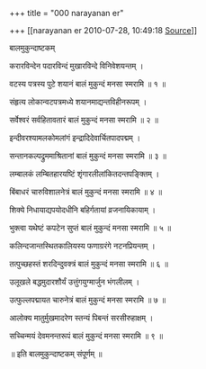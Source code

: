+++
title = "000 narayanan er"

+++
[[narayanan er	2010-07-28, 10:49:18 [Source](https://groups.google.com/g/bvparishat/c/J5x0PPqb6i8)]]



बालमुकुन्दाष्टकम्

करारविन्देन पदारविन्दं मुखारविन्दे विनिवेशयन्तम् ।

वटस्य पत्रस्य पुटे शयानं बालं मुकुन्दं मनसा स्मरामि ॥ १ ॥

संहृत्य लोकान्वटपत्रमध्ये शयानमाद्यन्तविहीनरूपम् ।

सर्वेश्वरं सर्वहितावतारं बालं मुकुन्दं मनसा स्मरामि ॥ २ ॥

इन्दीवरश्यामलकोमलांगं इन्द्रादिदेवार्चितपादपद्मम् ।

सन्तानकल्पद्रुममाश्रितानां बालं मुकुन्दं मनसा स्मरामि ॥ ३ ॥

लम्बालकं लम्बितहारयष्टिं शृंगारलीलांकितदन्तपङ्क्तिम् ।

बिंबाधरं चारुविशालनेत्रं बालं मुकुन्दं मनसा स्मरामि ॥ ४ ॥

शिक्ये निधायाद्यपयोदधीनि बहिर्गतायां व्रजनायिकायाम् ।

भुक्त्वा यथेष्टं कपटेन सुप्तं बालं मुकुन्दं मनसा स्मरामि ॥ ५ ॥

कलिन्दजान्तस्थितकालियस्य फणाग्ररंगे नटनप्रियन्तम् ।

तत्पुच्छहस्तं शरदिन्दुवक्त्रं बालं मुकुन्दं मनसा स्मरामि ॥ ६ ॥

उलूखले बद्धमुदारशौर्यं उत्तुंगयुग्मार्जुन भंगलीलम् ।

उत्फुल्लपद्मायत चारुनेत्रं बालं मुकुन्दं मनसा स्मरामि ॥ ७ ॥

आलोक्य मातुर्मुखमादरेण स्तन्यं पिबन्तं सरसीरुहाक्षम् ।

सच्चिन्मयं देवमनन्तरूपं बालं मुकुन्दं मनसा स्मरामि ॥ ९ ॥

॥ इति बालमुकुन्दाष्टकम् संपूर्णम् ॥

  

